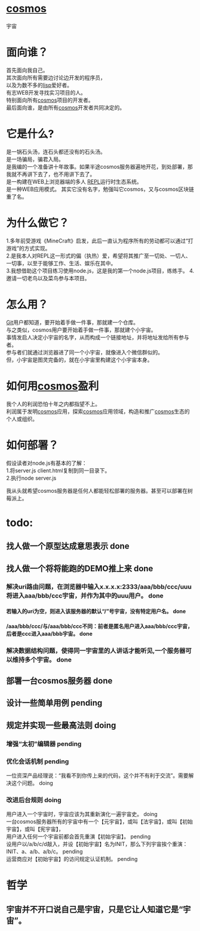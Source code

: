 # [cosmos][4]
宇宙


# 面向谁？
首先面向我自己。   
其次面向所有需要边讨论边开发的程序员，    
以及为数不多的[lisp][3]爱好者。    
有志WEB开发寻找实习项目的人。      
特别面向所有[cosmos][4]项目的开发者。     
最后面向谁，是由所有[cosmos][4]开发者共同决定的。     



# 它是什么?
是一锅石头汤，连石头都还没有的石头汤。          
是一场骗局，骗君入局。     
是我编的一个准备讲十年故事。如果半途cosmos服务器遍地开花，到处部署，那我就不再讲下去了，也不用讲下去了。             
是一构建在WEB上浏览器端的多人 [REPL][1]运行时生态系统。     
是一种WEB应用模式。
其实它没有名字，勉强叫它cosmos，又与cosmos区块链重了名。     



# 为什么做它？
1.多年前受游戏《MineCraft》启发，此后一直认为程序所有的劳动都可以通过“打游戏”的方式实现。     
2.是我本人对REPL这一形式的偏（执热）爱，希望将其推广至一切处、一切人、一切事，以至于能够工作、生活、娱乐在其中。           
3.我想借助这个项目练习使用node.js，这是我的第一个node.js项目，练练手。
4.邀请一切老鸟以及菜鸟参与本项目。  


# 怎么用？
[Git][2]用户都知道，要开始着手做一件事，那就建一个仓库。     
与之类似，cosmos用户要开始着手做一件事，那就建个小宇宙。     
事情发启人决定小宇宙的名字，从而构成一个链接地址，并将地址发给所有参与者。      
参与者们就通过浏览器进了同一个小宇宙，就像进入个微信群似的。     
但，小宇宙是图灵完备的，就在小宇宙里构建这个小宇宙本身。      


# 如何用[cosmos][4]盈利
我个人的利润恐怕十年之内都指望不上。    
利润属于发明[cosmos][4]应用，探索[cosmos][4]应用领域，构造和推广[cosmos][4]生态的个人或组织。    


# 如何部署？   
假设读者对node.js有基本的了解：     
1.将server.js client.html复制到同一目录下。     
2.执行node server.js               

我从头就希望cosmos服务器是任何人都能轻松部署的服务器。甚至可以部署在树莓派上。

# todo:
## 找人做一个原型达成意思表示       done
## 找人做一个将将能跑的DEMO推上来   done
### 解决uri路由问题，在浏览器中输入x.x.x.x:2333/aaa/bbb/ccc/uuu将进入aaa/bbb/ccc宇宙，并作为其中的uuu用户。    done
#### 若输入的uri为空，则进入该服务器的默认“/”号宇宙，没有特定用户名。                  done
#### /aaa/bbb/ccc/与/aaa/bbb/ccc不同：前者是匿名用户进入aaa/bbb/ccc宇宙，后者是ccc进入aaa/bbb宇宙。 done
### 解决数据结构问题，使得同一宇宙里的人讲话才能听见,一个服务器可以维持多个宇宙。  done
## 
## 部署一台cosmos服务器             done         
## 设计一些简单用例                 pending           
## 规定并实现一些最高法则            doing        
### 增强“太初”编辑器                pending        
### 优化会话机制                    pending          
一位资深产品经理说：“我看不到你传上来的代码，这个并不有利于交流”。需要解决这个问题。 doing        
### 改进后台规则                    doing           
用户进入一个宇宙时，宇宙应该为其重新演化一遍宇宙史。        doing                       
一台cosmos服务器所有的宇宙中有一个【元宇宙】，或叫【法宇宙】，或叫【初始宇宙】，或叫【宪宇宙】，      
用户进入任何一个宇宙前都会首先重演【初始宇宙】。       pending                 
设用户以/a/b/c/d敲入，并设【初始宇宙】名为INIT，那么下列宇宙挨个重演：INIT、a、a/b、a/b/c。   pending          
运营商应对【初始宇宙】的访问规定认证机制。      pending



[1]: https://en.wikipedia.org/wiki/Read%E2%80%93eval%E2%80%93print_loop
[2]: https://en.wikipedia.org/wiki/Git
[3]:https://en.wikipedia.org/wiki/Lisp
[4]:https://github.com/zhangshenhua/cosmos


# 哲学
## 宇宙并不开口说自己是宇宙，只是它让人知道它是“宇宙”。     
